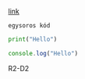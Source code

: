 [link](url)

`egysoros kód`

```python
print("Hello")
```

``` Javascript
console.log("Hello")
```

 R2-D2 

